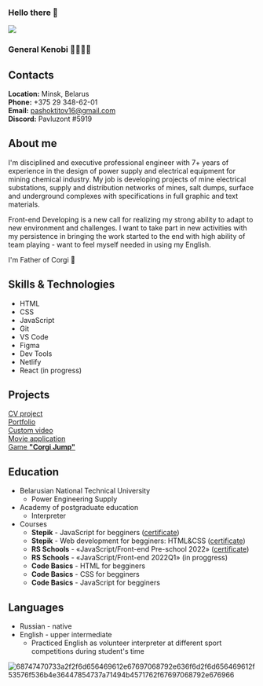 ### Hello there 👋
![](https://www.codewars.com/users/PavelTitov16/badges/large)
### General Kenobi 👋👋👋👋

## **Contacts** ##
**Location:** Minsk, Belarus\
**Phone:** +375 29 348-62-01\
**Email:** pashoktitov16@gmail.com\
**Discord:** Pavluzont #5919

## **About me** ##
I'm disciplined and executive professional engineer with 7+ years of experience in the design of power supply and electrical equipment for mining chemical industry. My job is developing projects of mine electrical substations, supply and distribution networks of mines, salt dumps, surface and underground complexes with specifications in full graphic and text materials. 

Front-end Developing is a new call for realizing my strong ability to adapt to new environment and challenges. I want to take part in new activities with my persistence in bringing the work started to the end with high ability of team playing - want to feel myself needed in using my English.

I'm Father of Corgi 🦊

## **Skills & Technologies** ##
* HTML
* CSS
* JavaScript
* Git
* VS Code
* Figma
* Dev Tools
* Netlify
* React (in progress)

## **Projects** ##
[CV project](https://paveltitov16.github.io/rsschool-cv/)\
[Portfolio](https://paveltitov16.github.io/Photographer-s-portfolio/portfolio/)\
[Custom video](https://paveltitov16.github.io/Video_player/custom-video/)\
[Movie application](https://paveltitov16.github.io/Movie-application/movie-app/)\
[Game **"Corgi Jump"**](https://paveltitov16.github.io/Corgi_Jump-game/game-app/)

## **Education** ##
* Belarusian National Technical University
    + Power Engineering Supply
* Academy of postgraduate education
    + Interpreter
* Courses
    + **Stepik** - JavaScript for begginers ([certificate](https://stepik.org/cert/1267113))
    + **Stepik** - Web development for begginers: HTML&CSS ([certificate](https://stepik.org/cert/1328852))
    + **RS Schools** - «JavaScript/Front-end Pre-school 2022» ([certificate](https://app.rs.school/certificate/3775uhay))
    + **RS Schools** - «JavaScript/Front-end 2022Q1» (in proggress)
    + **Code Basics** - HTML for begginers 
    + **Code Basics** - CSS for begginers
    + **Code Basics** - JavaScript for begginers

## **Languages** ##
* Russian - native
* English - upper intermediate
   + Practiced English as volunteer interpreter at different sport competitions during student's time
 
![68747470733a2f2f6d656469612e67697068792e636f6d2f6d656469612f53576f536b4e36447854737a71494b4571762f67697068792e676966](https://user-images.githubusercontent.com/94010184/154801518-49ee9ecb-0ddb-4325-9069-d0afeaec691c.gif)




<!--
**PavelTitov16/PavelTitov16** is a ✨ _special_ ✨ repository because its `README.md` (this file) appears on your GitHub profile.

Here are some ideas to get you started:

- 🔭 I’m currently working on ...
- 🌱 I’m currently learning ...
- 👯 I’m looking to collaborate on ...
- 🤔 I’m looking for help with ...
- 💬 Ask me about ...
- 📫 How to reach me: ...
- 😄 Pronouns: ...
- ⚡ Fun fact: ...
-->
